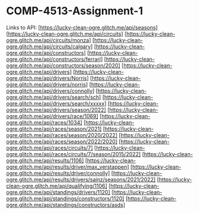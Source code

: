 # COMP-4513-Assignment-1
Links to API:
[https://lucky-clean-ogre.glitch.me/api/seasons]
[https://lucky-clean-ogre.glitch.me/api/circuits]
[https://lucky-clean-ogre.glitch.me/api/circuits/monza]
[https://lucky-clean-ogre.glitch.me/api/circuits/calgary]
[https://lucky-clean-ogre.glitch.me/api/constructors]
[https://lucky-clean-ogre.glitch.me/api/constructors/ferrari]
[https://lucky-clean-ogre.glitch.me/api/constructors/season/2020]
[https://lucky-clean-ogre.glitch.me/api/drivers]
[https://lucky-clean-ogre.glitch.me/api/drivers/Norris]
[https://lucky-clean-ogre.glitch.me/api/drivers/norris]
[https://lucky-clean-ogre.glitch.me/api/drivers/connolly]
[https://lucky-clean-ogre.glitch.me/api/drivers/search/sch]
[https://lucky-clean-ogre.glitch.me/api/drivers/search/xxxxx]
[https://lucky-clean-ogre.glitch.me/api/drivers/season/2022]
[https://lucky-clean-ogre.glitch.me/api/drivers/race/1069]
[https://lucky-clean-ogre.glitch.me/api/races/1034]
[https://lucky-clean-ogre.glitch.me/api/races/season/2021]
[https://lucky-clean-ogre.glitch.me/api/races/season/2020/2022]
[https://lucky-clean-ogre.glitch.me/api/races/season/2022/2020]
[https://lucky-clean-ogre.glitch.me/api/races/circuits/7]
[https://lucky-clean-ogre.glitch.me/api/races/circuits/7/season/2015/2022]
[https://lucky-clean-ogre.glitch.me/api/results/1106]
[https://lucky-clean-ogre.glitch.me/api/results/driver/max_verstappen]
[https://lucky-clean-ogre.glitch.me/api/results/driver/connolly]
[https://lucky-clean-ogre.glitch.me/api/results/drivers/sainz/seasons/2021/2022]
[https://lucky-clean-ogre.glitch.me/api/qualifying/1106]
[https://lucky-clean-ogre.glitch.me/api/standings/drivers/1120]
[https://lucky-clean-ogre.glitch.me/api/standings/constructors/1120]
[https://lucky-clean-ogre.glitch.me/api/standings/constructors/asds]
